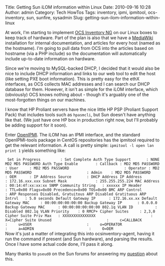 Title: Getting Sun iLOM information within Linux
Date: 2010-09-16 10:28
Author: admin
Category: Tech HowTos
Tags: inventory, ipmi, ipmitool, ocs-inventory, sun, sunfire, sysadmin
Slug: getting-sun-ilom-information-within-linux

At work, I'm starting to implement [OCS Inventory
NG](http://www.ocsinventory-ng.org/) on our Linux boxes to keep track of
hardware. Part of the plan is also that we have a
[MediaWiki](http://www.mediawiki.org) installation for internal
documentation, and articles for every host (named as the hostname). I'm
going to pull data from OCS into the articles based on hostname (via a
PHP include) so the documentation will automatically include up-to-date
information on hardware.

Since we're moving to MySQL-backed DHCP, I decided that it would also be
nice to include DHCP information and links to our web tool to edit the
host (like setting PXE boot information). This is pretty easy for the
ethX interfaces, as OCS collects MAC addresses and I can search our DHCP
database for them. However, it isn't as simple for the iLOM interface,
which (obviously) OCS knows nothing about - though it's arguably one of
the most-forgotten things on our machines.

I know that HP Proliant servers have the nice little HP PSP (Proliant
Support Pack) that includes tools such as `hpasmcli`, but Sun doesn't
have anything like that. (We just have one HP box in production right
now, but I'll probably be adding support for it soon).

Enter [OpenIPMI](http://openipmi.sourceforge.net/). The iLOM has an IPMI
interface, and the standard OpenIPMI-tools package in CentOS
repositories has the ipmitool required to get the relevant information.
A call is pretty simple: `ipmitool -l open lan print 1` yields something
like:  

` Set in Progress         : Set Complete Auth Type Support       : NONE MD2 MD5 PASSWORD Auth Type Enable        : Callback : MD2 MD5 PASSWORD                         : User     : MD2 MD5 PASSWORD                         : Operator : MD2 MD5 PASSWORD                         : Admin    : MD2 MD5 PASSWORD                         : OEM      : IP Address Source       : DHCP Address IP Address              : 172.16.xxx.xxx Subnet Mask             : 255.255.255.224 MAC Address             : 00:14:4f:xx:xx:xx SNMP Community String   : xxxxxx IP Header               : TTL=0x00 Flags=0x00 Precedence=0x00 TOS=0x00 BMC ARP Control         : ARP Responses Disabled, Gratuitous ARP Disabled Gratituous ARP Intrvl   : 5.0 seconds Default Gateway IP      : 172.16.xx.xx Default Gateway MAC     : 00:00:00:00:00:00 Backup Gateway IP       : 0.0.0.0 Backup Gateway MAC      : 00:00:00:00:00:00 802.1q VLAN ID          : Disabled 802.1q VLAN Priority    : 0 RMCP+ Cipher Suites     : 2,3,0 Cipher Suite Priv Max   : XXXXXXXXXXXXXXX                         :     X=Cipher Suite Unused                         :     c=CALLBACK                         :     u=USER                         :     o=OPERATOR                         :     a=ADMIN                         :     O=OEM`  
Now it's just a matter of integrating this into ocsinventory-agent,
having it run the command if present (and Sun hardware), and parsing the
results. Once I have some actual code done, I'll pass it along.

Many thanks to `pseud0` on the Sun forums for answering my
[question](http://forums.sun.com/thread.jspa?messageID=11049794#11049794)
about this.
